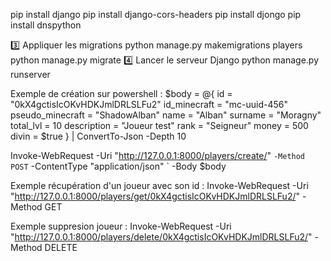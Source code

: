 pip install django
pip install django-cors-headers
pip install djongo
pip install dnspython

3️⃣ Appliquer les migrations
python manage.py makemigrations players
python manage.py migrate
4️⃣ Lancer le serveur Django
python manage.py runserver


Exemple de création sur powershell : 
$body = @{
    id = "0kX4gctisIcOKvHDKJmlDRLSLFu2"
    id_minecraft = "mc-uuid-456"
    pseudo_minecraft = "ShadowAlban"
    name = "Alban"
    surname = "Moragny"
    total_lvl = 10
    description = "Joueur test"
    rank = "Seigneur"
    money = 500
    divin = $true
} | ConvertTo-Json -Depth 10

Invoke-WebRequest -Uri "http://127.0.0.1:8000/players/create/" `
                  -Method POST `
                  -ContentType "application/json" `
                  -Body $body


Exemple récupération d'un joueur avec son id : 
Invoke-WebRequest -Uri "http://127.0.0.1:8000/players/get/0kX4gctisIcOKvHDKJmlDRLSLFu2/" -Method GET


Exemple suppresion joueur : 
Invoke-WebRequest -Uri "http://127.0.0.1:8000/players/delete/0kX4gctisIcOKvHDKJmlDRLSLFu2/" -Method DELETE
